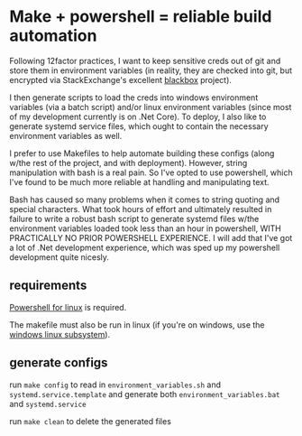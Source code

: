 # Make + powershell = reliable build automation

Following 12factor practices, I want to keep sensitive creds out of git and store them in environment variables (in 
reality, they are checked into git, but encrypted via StackExchange's excellent 
[blackbox][1] project).

I then generate scripts to load the creds into windows environment variables (via a batch script) and/or linux 
environment variables (since most of my development currently is on .Net Core).  To deploy, I also like to generate 
systemd service files, which ought to contain the necessary environment variables as well.

I prefer to use Makefiles to help automate building these configs (along w/the rest of the project, and with 
deployment).  However, string manipulation with bash is a real pain.  So I've opted to use powershell, which I've found
to be much more reliable at handling and manipulating text.  

Bash has caused so many problems when it comes to string quoting and special characters.  What took hours of effort and ultimately resulted in failure to write a robust bash script to generate systemd files w/the environment variables 
loaded took less than an hour in powershell, WITH PRACTICALLY NO PRIOR POWERSHELL EXPERIENCE.  I will add that I've got
a lot of .Net development experience, which was sped up my powershell development quite nicesly.

## requirements
[Powershell for linux][2] is required.  

The makefile must also be run in linux (if you're on windows, use the [windows linux subsystem][3]).

## generate configs
run `make config` to read in `environment_variables.sh` and `systemd.service.template` and generate both `environment_variables.bat` and `systemd.service`

run `make clean` to delete the generated files

[1]: https://github.com/StackExchange/blackbox
[2]: https://docs.microsoft.com/en-us/powershell/scripting/setup/installing-powershell-core-on-macos-and-linux 
[3]: https://docs.microsoft.com/en-us/windows/wsl/install-win10